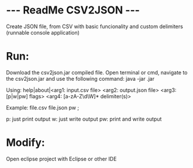 # --- ReadMe CSV2JSON ---
Create JSON file, from CSV with basic funcionality and custom delimiters (runnable console application)

# Run:
Download the csv2json.jar compiled file.
Open terminal or cmd, navigate to the csv2json.jar and use the following command: java -jar <jar-file-name>.jar <arguments>

Using: help|about|<arg1: input.csv file> <arg2: output.json file> <arg3: [p|w|pw] flags> <arg4: [a-zA-Z\d\W]* delimiter(s)>

Example: file.csv file.json pw ;

p: just print output
w: just write output
pw: print and write output

# Modify:
Open eclipse project with Eclipse or other IDE
